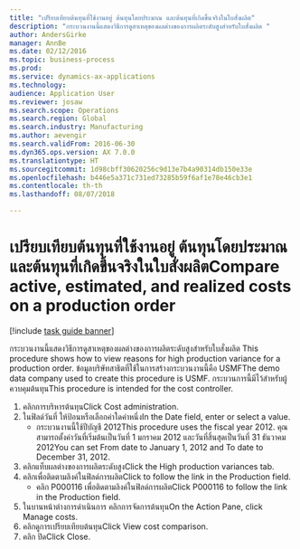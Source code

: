 ```yaml
--- 
title: "เปรียบเทียบต้นทุนที่ใช้งานอยู่ ต้นทุนโดยประมาณ และต้นทุนที่เกิดขึ้นจริงในใบสั่งผลิต"
description: "กระบวนงานนี้แสดงวิธีการดูสาเหตุของผลต่างของการผลิตระดับสูงสำหรับใบสั่งผลิต "
author: AndersGirke
manager: AnnBe
ms.date: 02/12/2016
ms.topic: business-process
ms.prod: 
ms.service: dynamics-ax-applications
ms.technology: 
audience: Application User
ms.reviewer: josaw
ms.search.scope: Operations
ms.search.region: Global
ms.search.industry: Manufacturing
ms.author: aevengir
ms.search.validFrom: 2016-06-30
ms.dyn365.ops.version: AX 7.0.0
ms.translationtype: HT
ms.sourcegitcommit: 1d98cbff30620256c9d13e7b4a90314db150e33e
ms.openlocfilehash: b446e5a371c731ed73285b59f6af1e78e46cb3e1
ms.contentlocale: th-th
ms.lasthandoff: 08/07/2018

---
```

# <a name="compare-active-estimated-and-realized-costs-on-a-production-order"></a><span data-ttu-id="25154-103">เปรียบเทียบต้นทุนที่ใช้งานอยู่ ต้นทุนโดยประมาณ และต้นทุนที่เกิดขึ้นจริงในใบสั่งผลิต</span><span class="sxs-lookup"><span data-stu-id="25154-103">Compare active, estimated, and realized costs on a production order</span></span>

[!include [task guide banner](../../includes/task-guide-banner.md)]

<span data-ttu-id="25154-104">กระบวนงานนี้แสดงวิธีการดูสาเหตุของผลต่างของการผลิตระดับสูงสำหรับใบสั่งผลิต </span><span class="sxs-lookup"><span data-stu-id="25154-104">This procedure shows how to view reasons for high production variance for a production order.</span></span> <span data-ttu-id="25154-105">ข้อมูลบริษัทสาธิตที่ใช้ในการสร้างกระบวนงานนี้คือ USMF</span><span class="sxs-lookup"><span data-stu-id="25154-105">The demo data company used to create this procedure is USMF.</span></span> <span data-ttu-id="25154-106">กระบวนการนี้มีไว้สำหรับผู้ควบคุมต้นทุน</span><span class="sxs-lookup"><span data-stu-id="25154-106">This procedure is intended for the cost controller.</span></span>

1. <span data-ttu-id="25154-107">คลิกการบริหารต้นทุน</span><span class="sxs-lookup"><span data-stu-id="25154-107">Click Cost administration.</span></span>
2. <span data-ttu-id="25154-108">ในฟิลด์วันที่ ให้ป้อนหรือเลือกค่าใดค่าหนึ่ง</span><span class="sxs-lookup"><span data-stu-id="25154-108">In the Date field, enter or select a value.</span></span>
    * <span data-ttu-id="25154-109">กระบวนงานนี้ใช้ปีบัญชี 2012</span><span class="sxs-lookup"><span data-stu-id="25154-109">This procedure uses the fiscal year 2012.</span></span> <span data-ttu-id="25154-110">คุณสามารถตั้งค่าวันที่เริ่มต้นเป็นวันที่ 1 มกราคม 2012 และวันที่สิ้นสุดเป็นวันที่ 31 ธันวาคม 2012</span><span class="sxs-lookup"><span data-stu-id="25154-110">You can set From date to January 1, 2012 and To date to December 31, 2012.</span></span>  
3. <span data-ttu-id="25154-111">คลิกแท็บผลต่างของการผลิตระดับสูง</span><span class="sxs-lookup"><span data-stu-id="25154-111">Click the High production variances tab.</span></span>
4. <span data-ttu-id="25154-112">คลิกเพื่อติดตามลิงค์ในฟิลด์การผลิต</span><span class="sxs-lookup"><span data-stu-id="25154-112">Click to follow the link in the Production field.</span></span>
    * <span data-ttu-id="25154-113">คลิก P000116 เพื่อติดตามลิงค์ในฟิลด์การผลิต</span><span class="sxs-lookup"><span data-stu-id="25154-113">Click P000116 to follow the link in the Production field.</span></span>  
5. <span data-ttu-id="25154-114">ในบานหน้าต่างการดำเนินการ คลิกการจัดการต้นทุน</span><span class="sxs-lookup"><span data-stu-id="25154-114">On the Action Pane, click Manage costs.</span></span>
6. <span data-ttu-id="25154-115">คลิกดูการเปรียบเทียบต้นทุน</span><span class="sxs-lookup"><span data-stu-id="25154-115">Click View cost comparison.</span></span>
7. <span data-ttu-id="25154-116">คลิก ปิด</span><span class="sxs-lookup"><span data-stu-id="25154-116">Click Close.</span></span>


